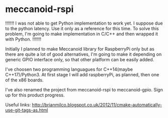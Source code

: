# meccanoid-rspi
!!!!!!!
I was not able to get Python implementation to work yet. I suppose due to the python latency.
Use it only as a reference for this time.
To solve this problem, I'm going to make implementation in C/C++ and then wrapped it with Python.
!!!!!!!

Initially I planned to make Meccanoid library for RaspberryPi only but as there are quite a lot of good alternatives, I'm going to make it depending on generic GPIO interface only, so that other platform can be easily added.

I've choosen two programming languagues for C++14(maybe C++17)/Python3. 
At first stage I will add raspberryPi, as planned, then one of the x86 boards.

I've also renamed the project from meccanoid-rspi to meccanoid-gpio.
Sign up for this product progress.


Useful links:
http://brianmilco.blogspot.co.uk/2012/11/cmake-automatically-use-git-tags-as.html
